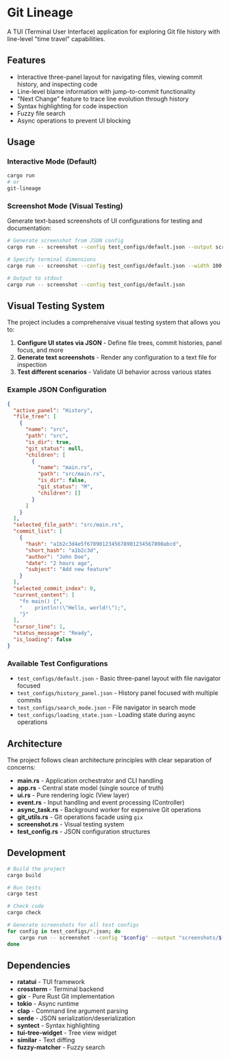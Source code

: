 # Git Lineage

A TUI (Terminal User Interface) application for exploring Git file history with line-level "time travel" capabilities.

## Features

- Interactive three-panel layout for navigating files, viewing commit history, and inspecting code
- Line-level blame information with jump-to-commit functionality
- "Next Change" feature to trace line evolution through history
- Syntax highlighting for code inspection
- Fuzzy file search
- Async operations to prevent UI blocking

## Usage

### Interactive Mode (Default)

```bash
cargo run
# or
git-lineage
```

### Screenshot Mode (Visual Testing)

Generate text-based screenshots of UI configurations for testing and documentation:

```bash
# Generate screenshot from JSON config
cargo run -- screenshot --config test_configs/default.json --output screenshot.txt

# Specify terminal dimensions
cargo run -- screenshot --config test_configs/default.json --width 100 --height 30

# Output to stdout
cargo run -- screenshot --config test_configs/default.json
```

## Visual Testing System

The project includes a comprehensive visual testing system that allows you to:

1. **Configure UI states via JSON** - Define file trees, commit histories, panel focus, and more
2. **Generate text screenshots** - Render any configuration to a text file for inspection
3. **Test different scenarios** - Validate UI behavior across various states

### Example JSON Configuration

```json
{
  "active_panel": "History",
  "file_tree": [
    {
      "name": "src",
      "path": "src",
      "is_dir": true,
      "git_status": null,
      "children": [
        {
          "name": "main.rs",
          "path": "src/main.rs",
          "is_dir": false,
          "git_status": "M",
          "children": []
        }
      ]
    }
  ],
  "selected_file_path": "src/main.rs",
  "commit_list": [
    {
      "hash": "a1b2c3d4e5f6789012345678901234567890abcd",
      "short_hash": "a1b2c3d",
      "author": "John Doe",
      "date": "2 hours ago",
      "subject": "Add new feature"
    }
  ],
  "selected_commit_index": 0,
  "current_content": [
    "fn main() {",
    "    println!(\"Hello, world!\");",
    "}"
  ],
  "cursor_line": 1,
  "status_message": "Ready",
  "is_loading": false
}
```

### Available Test Configurations

- `test_configs/default.json` - Basic three-panel layout with file navigator focused
- `test_configs/history_panel.json` - History panel focused with multiple commits
- `test_configs/search_mode.json` - File navigator in search mode
- `test_configs/loading_state.json` - Loading state during async operations

## Architecture

The project follows clean architecture principles with clear separation of concerns:

- **main.rs** - Application orchestrator and CLI handling
- **app.rs** - Central state model (single source of truth)
- **ui.rs** - Pure rendering logic (View layer)
- **event.rs** - Input handling and event processing (Controller)
- **async_task.rs** - Background worker for expensive Git operations
- **git_utils.rs** - Git operations facade using `gix`
- **screenshot.rs** - Visual testing system
- **test_config.rs** - JSON configuration structures

## Development

```bash
# Build the project
cargo build

# Run tests
cargo test

# Check code
cargo check

# Generate screenshots for all test configs
for config in test_configs/*.json; do
    cargo run -- screenshot --config "$config" --output "screenshots/$(basename "$config" .json).txt"
done
```

## Dependencies

- **ratatui** - TUI framework
- **crossterm** - Terminal backend
- **gix** - Pure Rust Git implementation
- **tokio** - Async runtime
- **clap** - Command line argument parsing
- **serde** - JSON serialization/deserialization
- **syntect** - Syntax highlighting
- **tui-tree-widget** - Tree view widget
- **similar** - Text diffing
- **fuzzy-matcher** - Fuzzy search